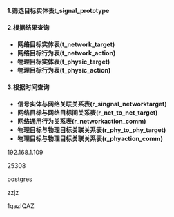#### 1.筛选目标实体表t_signal_prototype 

#### 2.根据结果查询

+ **网络目标实体表(t_network_target)**
+ **网络目标行为表(t_network_action)**
+ **物理目标实体表(t_physic_target)**
+ **物理目标行为表(t_physic_action)**

#### 3.根据时间查询

+ **信号实体与网络关联关系表(r_singnal_networktarget)**
+ **网络目标与网络目标间关系表(r_net_to_net_target)**
+ **网络通用行为关系表(r_networkaction_comm)**
+ **物理目标与物理目标关联关系表(r_phy_to_phy_target)**
+ **物理目标与物理目标关联关系表(r_phyaction_comm)**



192.168.1.109

25308

postgres

zzjz

1qaz!QAZ

